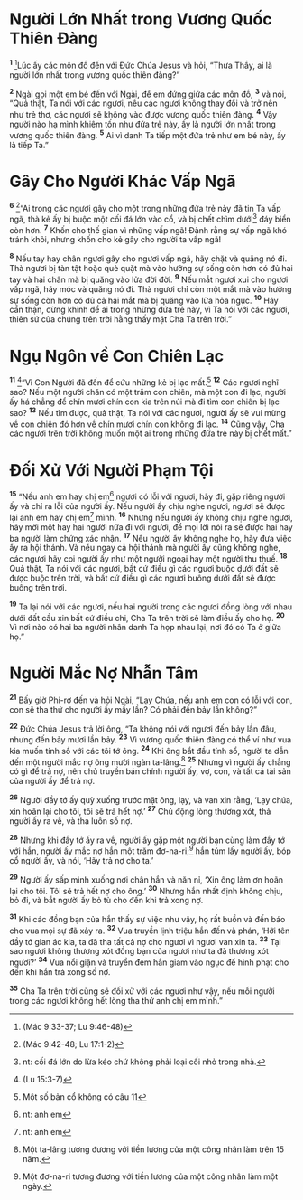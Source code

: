 # Người Lớn Nhất trong Vương Quốc Thiên Ðàng
<sup><b>1</b></sup> [^1*]Lúc ấy các môn đồ đến với Ðức Chúa Jesus và hỏi, “Thưa Thầy, ai là người lớn nhất trong vương quốc thiên đàng?”

<sup><b>2</b></sup> Ngài gọi một em bé đến với Ngài, để em đứng giữa các môn đồ, <sup><b>3</b></sup> và nói, “Quả thật, Ta nói với các ngươi, nếu các ngươi không thay đổi và trở nên như trẻ thơ, các ngươi sẽ không vào được vương quốc thiên đàng. <sup><b>4</b></sup> Vậy người nào hạ mình khiêm tốn như đứa trẻ này, ấy là người lớn nhất trong vương quốc thiên đàng. <sup><b>5</b></sup> Ai vì danh Ta tiếp một đứa trẻ như em bé này, ấy là tiếp Ta.”

# Gây Cho Người Khác Vấp Ngã
<sup><b>6</b></sup> [^2*]“Ai trong các ngươi gây cho một trong những đứa trẻ này đã tin Ta vấp ngã, thà kẻ ấy bị buộc một cối đá lớn vào cổ, và bị chết chìm dưới[^1] đáy biển còn hơn. <sup><b>7</b></sup> Khốn cho thế gian vì những vấp ngã! Ðành rằng sự vấp ngã khó tránh khỏi, nhưng khốn cho kẻ gây cho người ta vấp ngã!

<sup><b>8</b></sup> Nếu tay hay chân ngươi gây cho ngươi vấp ngã, hãy chặt và quăng nó đi. Thà ngươi bị tàn tật hoặc què quặt mà vào hưởng sự sống còn hơn có đủ hai tay và hai chân mà bị quăng vào lửa đời đời. <sup><b>9</b></sup> Nếu mắt ngươi xui cho ngươi vấp ngã, hãy móc và quăng nó đi. Thà ngươi chỉ còn một mắt mà vào hưởng sự sống còn hơn có đủ cả hai mắt mà bị quăng vào lửa hỏa ngục. <sup><b>10</b></sup> Hãy cẩn thận, đừng khinh dể ai trong những đứa trẻ này, vì Ta nói với các ngươi, thiên sứ của chúng trên trời hằng thấy mặt Cha Ta trên trời.”

# Ngụ Ngôn về Con Chiên Lạc
<sup><b>11</b></sup> [^3*]“Vì Con Người đã đến để cứu những kẻ bị lạc mất.[^2] <sup><b>12</b></sup> Các ngươi nghĩ sao? Nếu một người chăn có một trăm con chiên, mà một con đi lạc, người ấy há chẳng để chín mươi chín con kia trên núi mà đi tìm con chiên bị lạc sao? <sup><b>13</b></sup> Nếu tìm được, quả thật, Ta nói với các ngươi, người ấy sẽ vui mừng về con chiên đó hơn về chín mươi chín con không đi lạc. <sup><b>14</b></sup> Cũng vậy, Cha các ngươi trên trời không muốn một ai trong những đứa trẻ này bị chết mất.”

# Ðối Xử Với Người Phạm Tội
<sup><b>15</b></sup> “Nếu anh em hay chị em[^3] ngươi có lỗi với ngươi, hãy đi, gặp riêng người ấy và chỉ ra lỗi của người ấy. Nếu người ấy chịu nghe ngươi, ngươi sẽ được lại anh em hay chị em[^4] mình. <sup><b>16</b></sup> Nhưng nếu người ấy không chịu nghe ngươi, hãy mời một hay hai người nữa đi với ngươi, để mọi lời nói ra sẽ được hai hay ba người làm chứng xác nhận. <sup><b>17</b></sup> Nếu người ấy không nghe họ, hãy đưa việc ấy ra hội thánh. Và nếu ngay cả hội thánh mà người ấy cũng không nghe, các ngươi hãy coi người ấy như một người ngoại hay một người thu thuế. <sup><b>18</b></sup> Quả thật, Ta nói với các ngươi, bất cứ điều gì các ngươi buộc dưới đất sẽ được buộc trên trời, và bất cứ điều gì các ngươi buông dưới đất sẽ được buông trên trời.

<sup><b>19</b></sup> Ta lại nói với các ngươi, nếu hai người trong các ngươi đồng lòng với nhau dưới đất cầu xin bất cứ điều chi, Cha Ta trên trời sẽ làm điều ấy cho họ. <sup><b>20</b></sup> Vì nơi nào có hai ba người nhân danh Ta họp nhau lại, nơi đó có Ta ở giữa họ.”

# Người Mắc Nợ Nhẫn Tâm
<sup><b>21</b></sup> Bấy giờ Phi-rơ đến và hỏi Ngài, “Lạy Chúa, nếu anh em con có lỗi với con, con sẽ tha thứ cho người ấy mấy lần? Có phải đến bảy lần không?”

<sup><b>22</b></sup> Ðức Chúa Jesus trả lời ông, “Ta không nói với ngươi đến bảy lần đâu, nhưng đến bảy mươi lần bảy. <sup><b>23</b></sup> Vì vương quốc thiên đàng có thể ví như vua kia muốn tính sổ với các tôi tớ ông. <sup><b>24</b></sup> Khi ông bắt đầu tính sổ, người ta dẫn đến một người mắc nợ ông mười ngàn ta-lâng.[^5] <sup><b>25</b></sup> Nhưng vì người ấy chẳng có gì để trả nợ, nên chủ truyền bán chính người ấy, vợ, con, và tất cả tài sản của người ấy để trả nợ.

<sup><b>26</b></sup> Người đầy tớ ấy quỳ xuống trước mặt ông, lạy, và van xin rằng, ‘Lạy chúa, xin hoãn lại cho tôi, tôi sẽ trả hết nợ.’ <sup><b>27</b></sup> Chủ động lòng thương xót, thả người ấy ra về, và tha luôn số nợ.

<sup><b>28</b></sup> Nhưng khi đầy tớ ấy ra về, người ấy gặp một người bạn cùng làm đầy tớ với hắn, người ấy mắc nợ hắn một trăm đơ-na-ri;[^6] hắn túm lấy người ấy, bóp cổ người ấy, và nói, ‘Hãy trả nợ cho ta.’

<sup><b>29</b></sup> Người ấy sấp mình xuống nơi chân hắn và năn nỉ, ‘Xin ông làm ơn hoãn lại cho tôi. Tôi sẽ trả hết nợ cho ông.’ <sup><b>30</b></sup> Nhưng hắn nhất định không chịu, bỏ đi, và bắt người ấy bỏ tù cho đến khi trả xong nợ.

<sup><b>31</b></sup> Khi các đồng bạn của hắn thấy sự việc như vậy, họ rất buồn và đến báo cho vua mọi sự đã xảy ra. <sup><b>32</b></sup> Vua truyền lịnh triệu hắn đến và phán, ‘Hỡi tên đầy tớ gian ác kia, ta đã tha tất cả nợ cho ngươi vì ngươi van xin ta. <sup><b>33</b></sup> Tại sao ngươi không thương xót đồng bạn của ngươi như ta đã thương xót ngươi?’ <sup><b>34</b></sup> Vua nổi giận và truyền đem hắn giam vào ngục để hình phạt cho đến khi hắn trả xong số nợ.

<sup><b>35</b></sup> Cha Ta trên trời cũng sẽ đối xử với các ngươi như vậy, nếu mỗi người trong các ngươi không hết lòng tha thứ anh chị em mình.”

[^1]: nt: cối đá lớn do lừa kéo chứ không phải loại cối nhỏ trong nhà.
[^2]: Một số bản cổ không có câu 11
[^3]: nt: anh em
[^4]: nt: anh em
[^5]: Một ta-lâng tương đương với tiền lương của một công nhân làm trên 15 năm.
[^6]: Một đơ-na-ri tương đương với tiền lương của một công nhân làm một ngày.
[^1*]: (Mác 9:33-37; Lu 9:46-48)
[^2*]: (Mác 9:42-48; Lu 17:1-2)
[^3*]: (Lu 15:3-7)
